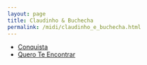 ```yaml
---
layout: page
title: Claudinho & Buchecha
permalink: /midi/claudinho_e_buchecha.html
---
```


* [Conquista](https://objectstorage.sa-saopaulo-1.oraclecloud.com/n/grwdgud0delr/b/victor3d.com.br/o/midi%2Fconquist.mid)
* [Quero Te Encontrar](https://objectstorage.sa-saopaulo-1.oraclecloud.com/n/grwdgud0delr/b/victor3d.com.br/o/midi%2FQuero_Te.mid)